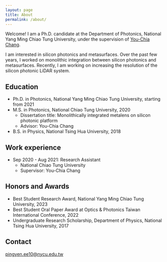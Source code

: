 ```yaml
---
layout: page
title: About
permalink: /about/
---
```


Welcome! I am a Ph.D. candidate at the Department of Photonics, National Yang Ming Chiao Tung University, under the supervision of [You-Chia Chang](https://nycusng.web.nycu.edu.tw/pi/).  

I am interested in silicon photonics and metasurfaces. Over the past few years, I worked on monolithic integration between silicon photonics and metasurfaces.
Recently, I am working on increasing the resolution of the silicon photonic LiDAR system.

## Education

* Ph.D. in Photonics, National Yang Ming Chiao Tung University, starting from 2021
* M.S. in Photonics, National Chiao Tung University, 2020
  *  Dissertation title: Monolithically integrated metalens on silicon photonic platform
  *  Advisor: You-Chia Chang
* B.S. in Physics, National Tsing Hua University, 2018

## Work experience

* Sep 2020 - Aug 2021: Research Assistant
  * National Chiao Tung University
  * Supervisor: You-Chia Chang
    
## Honors and Awards

* Best Student Research Award, National Yang Ming Chiao Tung University, 2023
* Best Student Oral Paper Award at Optics & Photonics Taiwan International Conference, 2022
* Undergraduate Research Scholarship, Department of Physics, National Tsing Hua University, 2017

## Contact

[pingyen.ee10@nycu.edu.tw](mailto:pingyen.ee10@nycu.edu.tw)
